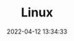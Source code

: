 ---
pageComponent:
  name: Catalogue
  data:
    path: 杂文笔记/02.Linux
    imgUrl: /img/Linux.jpg
    description: 本章内容博主总结了涵盖了Liunx全部的使用命令，可以也会有一些漏的地方。但大部分命令都会涵盖滴！开卷
title: Linux
date: 2022-04-12 13:34:33
permalink: /note/Linux/
article: false
comment: false
editLink: false
---